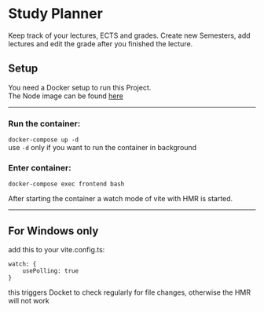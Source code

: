 # Study Planner
Keep track of your lectures, ECTS and grades.
Create new Semesters, add lectures and edit the grade after you finished the lecture.


## Setup
You need a Docker setup to run this Project.  
The Node image can be found [here](https://github.com/pluswerk/node-dev)
___
### Run the container:  
``` docker-compose up -d ```  
use ``-d`` only if you want to run the container in background

### Enter container:
``docker-compose exec frontend bash``

After starting the container a watch mode of vite with HMR is started.

___
## For Windows only
add this to your vite.config.ts:
```
watch: {
    usePolling: true
}
```
this triggers Docket to check regularly for file changes, otherwise the HMR will not work